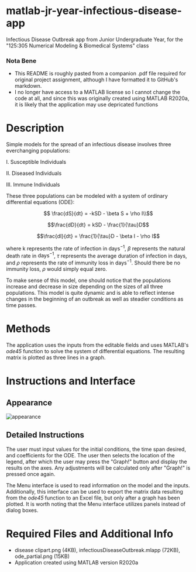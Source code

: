 # matlab-jr-year-infectious-disease-app
Infectious Disease Outbreak app from Junior Undergraduate Year, for the "125:305 Numerical Modeling & Biomedical Systems" class

### Nota Bene
- This README is roughly pasted from a companion .pdf file required for original project assignment, although I have formatted it to GitHub's markdown.
- I no longer have access to a MATLAB license so I cannot change the code at all, and since this was originally created using MATLAB R2020a, it is likely that the application may use depricated functions

# Description
Simple models for the spread of an infectious disease involves three everchanging populations:

I. Susceptible Individuals

II. Diseased Individuals

III. Immune Individuals

These three populations can be modeled with a system of ordinary differential equations (ODE):

```math
 \frac{dS}{dt} = -kSD - \beta S + \rho I\\
 ```
 ```math
 \frac{dD}{dt} = kSD - \frac{1}{\tau}D
 ```
 ```math
 \frac{dI}{dt} = \frac{1}{\tau}D - \beta I - \rho I
 ```
 
where k represents the rate of infection in $\text{days}^{-1}$, $\beta$ represents the natural death rate in $\text{days}^{-1}$, $\tau$ represents the average duration of infection in days, and $\rho$ represents the rate of immunity loss in $\text{days}^{-1}$. Should there be no immunity loss, $\rho$ would simply equal zero.

To make sense of this model, one should notice that the populations increase and decrease in size depending on the sizes of all three populations. This model is quite dynamic and is able to reflect intense changes in the beginning of an outbreak as well as steadier conditions as time passes.


# Methods
The application uses the inputs from the editable fields and uses MATLAB's _ode45_ function to solve the system of differential equations. The resulting matrix is plotted as three lines in a graph.

# Instructions and Interface
## Appearance
![appearance](https://user-images.githubusercontent.com/104951062/217685862-d197fd95-d939-4240-9545-5154b2e281da.png)

## Detailed Instructions
The user must input values for the initial conditions, the time span desired, and coefficients for the ODE. The user then selects the location of the legend, after which the user may press the "Graph!" button and display the results on the axes. Any adjustments will be calculated only after "Graph!" is pressed once again.

The Menu interface is used to read information on the model and the inputs. Additionally, this interface can be used to export the matrix data resulting from the _ode45_ function to an Excel file, but only after a graph has been plotted. It is worth noting that the Menu interface utilizes panels instead of dialog boxes.


# Required Files and Additional Info
- disease clipart.png (4KB), infectiousDiseaseOutbreak.mlapp (72KB), ode_partial.png (15KB)
- Application created using MATLAB version R2020a
